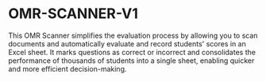 # OMR-SCANNER-V1
This OMR Scanner simplifies the evaluation process by allowing you to scan documents and automatically evaluate and record students' scores in an Excel sheet. It marks questions as correct or incorrect and consolidates the performance of thousands of students into a single sheet, enabling quicker and more efficient decision-making.
